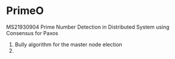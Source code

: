 # PrimeO
MS21930904
Prime Number Detection in Distributed System using Consensus for Paxos

1) Bully algorithm for the master node election
2) 
